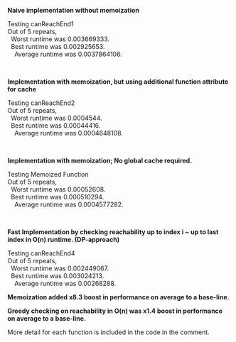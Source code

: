 **Naive implementation without memoization** <br />

 
Testing canReachEnd1 <br />
Out of 5 repeats, <br />
&nbsp; Worst runtime was 0.003669333.<br /> 
&nbsp; Best runtime was 0.002925653.<br />
&nbsp; &nbsp;  Average runtime was 0.0037864106.<br />

<br />

**Implementation with memoization, but using additional function attribute for cache** <br />


Testing canReachEnd2 <br />
Out of 5 repeats, <br />
&nbsp; Worst runtime was 0.0004544. <br /> 
&nbsp; Best runtime was 0.00044416. <br />
&nbsp; &nbsp;  Average runtime was 0.0004648108. <br />

<br />

**Implementation with memoization; No global cache required.** <br />


Testing Memoized Function <br />
Out of 5 repeats, <br /> 
&nbsp; Worst runtime was 0.00052608. <br /> 
&nbsp; Best runtime was 0.000510294. <br />
&nbsp; &nbsp; Average runtime was 0.0004577282. <br />

<br />

**Fast Implementation by checking reachability up to index i ~ up to last index in O(n) runtime.
(DP-approach)**<br />

Testing canReachEnd4 <br />
Out of 5 repeats, <br />
&nbsp; Worst runtime was 0.002449067. <br /> 
&nbsp; Best runtime was 0.003024213. <br />
&nbsp; &nbsp;  Average runtime was 0.00268288. <br />


**Memoization added x8.3 boost in performance on average to a base-line.** <br />


**Greedy checking on reachability in O(n) was x1.4 boost in performance on average to a base-line.** <br />

More detail for each function is included in the code in the comment. 
